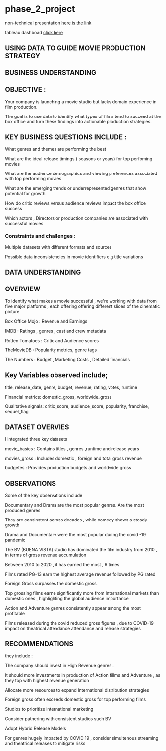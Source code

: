 ﻿# phase_2_project

 non-technical presentation [here is the link](https://1drv.ms/p/c/bf9d5c07889483f9/EYJBzg1u3lNMunigLhi8UVEB8cp9-lgCsHXhsjpebkCK-Q)

 tableau dashboad [click here](https://public.tableau.com/app/profile/lawrence.kamerino/viz/Book1_17543864950070/Dashboard1?publish=yes)

## USING DATA TO GUIDE MOVIE PRODUCTION STRATEGY

## BUSINESS UNDERSTANDING

## OBJECTIVE :
Your company is launching a movie studio but lacks domain experience in film production.

The goal is to use data to identify what types of films tend to succeed at the box office and turn these findings into actionable production strategies.

## KEY BUSINESS QUESTIONS INCLUDE :

What genres and themes are performing the best

What are the ideal release timings ( seasons or years) for top perfoming movies

What are the audience demographics and viewing preferences associated with top performing movies

What are the emerging trends or underrepresented genres that show potential for growth

How do critic reviews versus audience reviews impact the box office success

Which actors , Directors or production companies are associated with successful movies

### Constraints and challenges :

Multiple datasets with different formats and sources

Possible data inconsistencies in movie identifiers e.g title variations

## DATA UNDERSTANDING

## OVERVIEW

To identify what makes a movie successful , we're working with data from five major platforms , each offering offering different slices of the cinematic picture

Box Office Mojo : Revenue and Earnings

IMDB : Ratings , genres , cast and crew metadata

Rotten Tomatoes : Critic and Audience scores

TheMovieDB : Popularity metrics, genre tags

The Numbers : Budget , Marketing Costs , Detailed financials

## Key Variables observed include;

title, release_date, genre, budget, revenue, rating, votes, runtime

Financial metrics: domestic_gross, worldwide_gross

Qualitative signals: critic_score, audience_score, popularity, franchise, sequel_flag

## DATASET OVERVIES
I integrated three key datasets

movie_basics : Contains titles , genres ,runtime and release years

movies_gross : Includes domestic , foreign and total gross revenue

budgetes : Provides production budgets and worldwide gross

## OBSERVATIONS
Some of the key observations include

Documentary and Drama are the most popular genres. Are the most produced genres

They are consinstent across decades , while comedy shows a steady growth

Drama and Documentary were the most popular during the covid -19 pandemic

The BV (BUENA VISTA) studio has dominated the film industry from 2010 , in terms of gross revenue accumulation

Between 2010 to 2020 , it has earned the most , 6 times

Films rated PG-13 earn the highest average revenue followed by PG rated

Foreign Gross surpasses the domestic gross

Top grossing films earne significantly more from International markets than domestic ones , highlighting the global audience importance

Action and Adventure genres consistently appear among the most profitable

Films released during the covid reduced gross figures , due to COVID-19 impact on theatrical attendance attendance and release strategies

## RECOMMENDATIONS

they include :

The company should invest in High Revenue genres .

It should more investments in production of Action fillms and Adventure , as they top with highest revenue generation

Allocate more resources to expand International distribution strategies

Foreign gross often exceeds domestic gross for top performing films

Studios to prioritize international marketing

Consider patnering with consistent studios such BV

Adopt Hybrid Release Models

For genres hugely impacted by COVID 19 , consider simultenous streaming and theatrical releases to mitigate risks





